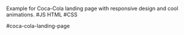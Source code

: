 Example for Coca-Cola landing page with responsive design and cool animations. #JS HTML #CSS

#coca-cola-landing-page
